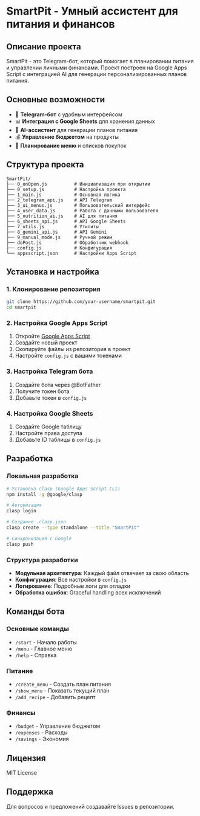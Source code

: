 # SmartPit - Умный ассистент для питания и финансов

## Описание проекта

SmartPit - это Telegram-бот, который помогает в планировании питания и управлении личными финансами. Проект построен на Google Apps Script с интеграцией AI для генерации персонализированных планов питания.

## Основные возможности

- 🤖 **Telegram-бот** с удобным интерфейсом
- 📊 **Интеграция с Google Sheets** для хранения данных
- 🧠 **AI-ассистент** для генерации планов питания
- 💰 **Управление бюджетом** на продукты
- 📝 **Планирование меню** и списков покупок

## Структура проекта

```
SmartPit/
├── 0_onOpen.js          # Инициализация при открытии
├── 0_setup.js           # Настройка проекта
├── 1_main.js            # Основная логика
├── 2_telegram_api.js    # API Telegram
├── 3_ui_menus.js        # Пользовательский интерфейс
├── 4_user_data.js       # Работа с данными пользователя
├── 5_nutrition_ai.js    # AI для питания
├── 6_sheets_api.js      # API Google Sheets
├── 7_utils.js           # Утилиты
├── 8_gemini_api.js      # API Gemini
├── 9_manual_mode.js     # Ручной режим
├── doPost.js            # Обработчик webhook
├── config.js            # Конфигурация
└── appsscript.json      # Настройки Apps Script
```

## Установка и настройка

### 1. Клонирование репозитория
```bash
git clone https://github.com/your-username/smartpit.git
cd smartpit
```

### 2. Настройка Google Apps Script
1. Откройте [Google Apps Script](https://script.google.com/)
2. Создайте новый проект
3. Скопируйте файлы из репозитория в проект
4. Настройте `config.js` с вашими токенами

### 3. Настройка Telegram бота
1. Создайте бота через @BotFather
2. Получите токен бота
3. Добавьте токен в `config.js`

### 4. Настройка Google Sheets
1. Создайте Google таблицу
2. Настройте права доступа
3. Добавьте ID таблицы в `config.js`

## Разработка

### Локальная разработка
```bash
# Установка clasp (Google Apps Script CLI)
npm install -g @google/clasp

# Авторизация
clasp login

# Создание .clasp.json
clasp create --type standalone --title "SmartPit"

# Синхронизация с Google
clasp push
```

### Структура разработки
- **Модульная архитектура**: Каждый файл отвечает за свою область
- **Конфигурация**: Все настройки в `config.js`
- **Логирование**: Подробные логи для отладки
- **Обработка ошибок**: Graceful handling всех исключений

## Команды бота

### Основные команды
- `/start` - Начало работы
- `/menu` - Главное меню
- `/help` - Справка

### Питание
- `/create_menu` - Создать план питания
- `/show_menu` - Показать текущий план
- `/add_recipe` - Добавить рецепт

### Финансы
- `/budget` - Управление бюджетом
- `/expenses` - Расходы
- `/savings` - Экономия

## Лицензия

MIT License

## Поддержка

Для вопросов и предложений создавайте Issues в репозитории. 